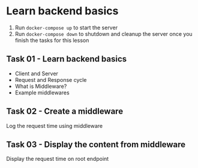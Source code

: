 # Learn backend basics

1. Run `docker-compose up` to start the server
2. Run `docker-compose down` to shutdown and cleanup the server once you finish the tasks for this lesson

## Task 01 - Learn backend basics

- Client and Server
- Request and Response cycle
- What is Middleware?
- Example middlewares

## Task 02 - Create a middleware

Log the request time using middleware

## Task 03 - Display the content from middleware

Display the request time on root endpoint

